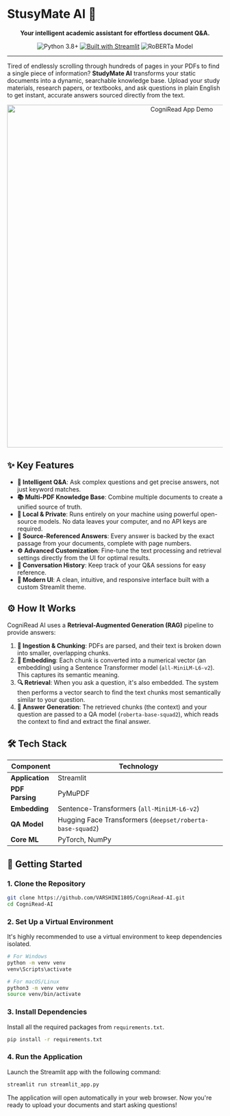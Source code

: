 # StusyMate AI 🧠

<p align="center">
  <strong>Your intelligent academic assistant for effortless document Q&A.</strong>
</p>

<p align="center">
  <img src="https://img.shields.io/badge/Python-3.8+-blue.svg" alt="Python 3.8+">
  <a href="https://streamlit.io" target="_blank"><img src="https://img.shields.io/badge/Built%20with-Streamlit-ff69b4.svg" alt="Built with Streamlit"></a>
  <img src="https://img.shields.io/badge/Model-RoBERTa-667eea.svg" alt="RoBERTa Model">
</p>

---

Tired of endlessly scrolling through hundreds of pages in your PDFs to find a single piece of information? **StudyMate AI** transforms your static documents into a dynamic, searchable knowledge base. Upload your study materials, research papers, or textbooks, and ask questions in plain English to get instant, accurate answers sourced directly from the text.

<!-- 💡 TIP: Record a short GIF of your app in action and replace the placeholder below! -->
<p align="center">
  <img src="https://raw.githubusercontent.com/your-username/your-repo/main/assets/app_demo.gif" alt="CogniRead App Demo" width="800"/>
</p>

## ✨ Key Features

-   **🧠 Intelligent Q&A**: Ask complex questions and get precise answers, not just keyword matches.
-   **📚 Multi-PDF Knowledge Base**: Combine multiple documents to create a unified source of truth.
-   **🤖 Local & Private**: Runs entirely on your machine using powerful open-source models. No data leaves your computer, and no API keys are required.
-   **🎯 Source-Referenced Answers**: Every answer is backed by the exact passage from your documents, complete with page numbers.
-   **⚙️ Advanced Customization**: Fine-tune the text processing and retrieval settings directly from the UI for optimal results.
-   **📜 Conversation History**: Keep track of your Q&A sessions for easy reference.
-   **🎨 Modern UI**: A clean, intuitive, and responsive interface built with a custom Streamlit theme.

## ⚙️ How It Works

CogniRead AI uses a **Retrieval-Augmented Generation (RAG)** pipeline to provide answers:

1.  **📄 Ingestion & Chunking**: PDFs are parsed, and their text is broken down into smaller, overlapping chunks.
2.  **🧠 Embedding**: Each chunk is converted into a numerical vector (an embedding) using a Sentence Transformer model (`all-MiniLM-L6-v2`). This captures its semantic meaning.
3.  **🔍 Retrieval**: When you ask a question, it's also embedded. The system then performs a vector search to find the text chunks most semantically similar to your question.
4.  **📖 Answer Generation**: The retrieved chunks (the context) and your question are passed to a QA model (`roberta-base-squad2`), which reads the context to find and extract the final answer.

## 🛠️ Tech Stack

| Component         | Technology                                                                                             |
| ----------------- | ------------------------------------------------------------------------------------------------------ |
| **Application**   | Streamlit                                                                     |
| **PDF Parsing**   | PyMuPDF                                                            |
| **Embedding**     | Sentence-Transformers (`all-MiniLM-L6-v2`)                                     |
| **QA Model**      | Hugging Face Transformers (`deepset/roberta-base-squad2`)        |
| **Core ML**       | PyTorch, NumPy                                            |

## 🚀 Getting Started

### 1. Clone the Repository
```sh
git clone https://github.com/VARSHINI1805/CogniRead-AI.git
cd CogniRead-AI
```

### 2. Set Up a Virtual Environment
It's highly recommended to use a virtual environment to keep dependencies isolated.
```sh
# For Windows
python -m venv venv
venv\Scripts\activate

# For macOS/Linux
python3 -m venv venv
source venv/bin/activate
```

### 3. Install Dependencies
Install all the required packages from `requirements.txt`.
```sh
pip install -r requirements.txt
```

### 4. Run the Application
Launch the Streamlit app with the following command:
```sh
streamlit run streamlit_app.py
```
The application will open automatically in your web browser. Now you're ready to upload your documents and start asking questions!


